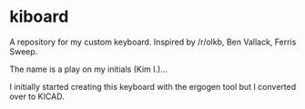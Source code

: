 # kiboard
A repository for my custom keyboard. Inspired by /r/olkb, Ben Vallack, Ferris Sweep.

The name is a play on my initials (Kim I.)...

I initially started creating this keyboard with the ergogen tool but I converted over to KICAD. 
